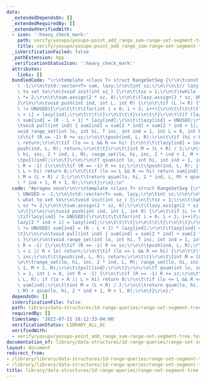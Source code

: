 ```yaml
---
data:
  _extendedDependsOn: []
  _extendedRequiredBy: []
  _extendedVerifiedWith:
  - icon: ':heavy_check_mark:'
    path: verify/yosupo/yosupo-point_add_range_sum-range-set-segment-tree.test.cpp
    title: verify/yosupo/yosupo-point_add_range_sum-range-set-segment-tree.test.cpp
  _isVerificationFailed: false
  _pathExtension: hpp
  _verificationStatusIcon: ':heavy_check_mark:'
  attributes:
    links: []
  bundledCode: "\r\ntemplate <class T> struct RangeSetSeg {\r\n\tconst T UNUSED =\
    \ -1;\r\n\tstd::vector<T> sum, lazy;\r\n\tint sz;\r\n\r\n\t// lazy stores what\
    \ to set to\r\n\tvoid init(int sz_) {\r\n\t\tsz = 1;\r\n\t\twhile (sz < sz_) sz\
    \ *= 2;\r\n\t\tsum.assign(2 * sz, 0);\r\n\t\tlazy.assign(2 * sz, UNUSED);\r\n\t\
    }\r\n\r\n\tvoid push(int ind, int L, int R) {\r\n\t\tif (L != R) {\r\n\t\t\tif(lazy[ind]\
    \ != UNUSED){\r\n\t\t\t\tfor(int i = 0; i < 2; i++){\r\n\t\t\t\t\tlazy[2 * ind\
    \ + i] = lazy[ind];\r\n\t\t\t\t}\r\n\t\t\t}\r\n\t\t}\r\n\t\tif (lazy[ind] != UNUSED)\
    \ sum[ind] = (R - L + 1) * lazy[ind];\r\n\t\tlazy[ind] = UNUSED;\r\n\t}\r\n\r\n\
    \tvoid pull(int ind) { sum[ind] = sum[2 * ind] + sum[2 * ind + 1]; }\r\n\r\n\t\
    void range_set(int lo, int hi, T inc, int ind = 1, int L = 0, int R = -1) {\r\n\
    \t\tif (R == -1) R += sz;\r\n\t\tpush(ind, L, R);\r\n\t\tif (hi < L || R < lo)\
    \ return;\r\n\t\tif (lo <= L && R <= hi) {\r\n\t\t\tlazy[ind] = inc;\r\n\t\t\t\
    push(ind, L, R); return;\r\n\t\t}\r\n\t\tint M = (L + R) / 2;\r\n\t\trange_set(lo,\
    \ hi, inc, 2 * ind, L, M); range_set(lo, hi, inc, 2 * ind + 1, M + 1, R);\r\n\t\
    \tpull(ind);\r\n\t}\r\n\r\n\tT qsum(int lo, int hi, int ind = 1, int L = 0, int\
    \ R = -1) {\r\n\t\tif (R == -1) R += sz;\r\n\t\tpush(ind, L, R); if (lo > R ||\
    \ L > hi) return 0;\r\n\t\tif (lo <= L && R <= hi) return sum[ind];\r\n\t\tint\
    \ M = (L + R) / 2;\r\n\t\treturn qsum(lo, hi, 2 * ind, L, M) + qsum(lo, hi, 2\
    \ * ind + 1, M + 1, R);\r\n\t}\r\n};\n"
  code: "#pragma once\r\n\r\ntemplate <class T> struct RangeSetSeg {\r\n\tconst T\
    \ UNUSED = -1;\r\n\tstd::vector<T> sum, lazy;\r\n\tint sz;\r\n\r\n\t// lazy stores\
    \ what to set to\r\n\tvoid init(int sz_) {\r\n\t\tsz = 1;\r\n\t\twhile (sz < sz_)\
    \ sz *= 2;\r\n\t\tsum.assign(2 * sz, 0);\r\n\t\tlazy.assign(2 * sz, UNUSED);\r\
    \n\t}\r\n\r\n\tvoid push(int ind, int L, int R) {\r\n\t\tif (L != R) {\r\n\t\t\
    \tif(lazy[ind] != UNUSED){\r\n\t\t\t\tfor(int i = 0; i < 2; i++){\r\n\t\t\t\t\t\
    lazy[2 * ind + i] = lazy[ind];\r\n\t\t\t\t}\r\n\t\t\t}\r\n\t\t}\r\n\t\tif (lazy[ind]\
    \ != UNUSED) sum[ind] = (R - L + 1) * lazy[ind];\r\n\t\tlazy[ind] = UNUSED;\r\n\
    \t}\r\n\r\n\tvoid pull(int ind) { sum[ind] = sum[2 * ind] + sum[2 * ind + 1];\
    \ }\r\n\r\n\tvoid range_set(int lo, int hi, T inc, int ind = 1, int L = 0, int\
    \ R = -1) {\r\n\t\tif (R == -1) R += sz;\r\n\t\tpush(ind, L, R);\r\n\t\tif (hi\
    \ < L || R < lo) return;\r\n\t\tif (lo <= L && R <= hi) {\r\n\t\t\tlazy[ind] =\
    \ inc;\r\n\t\t\tpush(ind, L, R); return;\r\n\t\t}\r\n\t\tint M = (L + R) / 2;\r\
    \n\t\trange_set(lo, hi, inc, 2 * ind, L, M); range_set(lo, hi, inc, 2 * ind +\
    \ 1, M + 1, R);\r\n\t\tpull(ind);\r\n\t}\r\n\r\n\tT qsum(int lo, int hi, int ind\
    \ = 1, int L = 0, int R = -1) {\r\n\t\tif (R == -1) R += sz;\r\n\t\tpush(ind,\
    \ L, R); if (lo > R || L > hi) return 0;\r\n\t\tif (lo <= L && R <= hi) return\
    \ sum[ind];\r\n\t\tint M = (L + R) / 2;\r\n\t\treturn qsum(lo, hi, 2 * ind, L,\
    \ M) + qsum(lo, hi, 2 * ind + 1, M + 1, R);\r\n\t}\r\n};"
  dependsOn: []
  isVerificationFile: false
  path: library/data-structures/1d-range-queries/range-set-segment-tree.hpp
  requiredBy: []
  timestamp: '2022-07-21 16:12:33-04:00'
  verificationStatus: LIBRARY_ALL_AC
  verifiedWith:
  - verify/yosupo/yosupo-point_add_range_sum-range-set-segment-tree.test.cpp
documentation_of: library/data-structures/1d-range-queries/range-set-segment-tree.hpp
layout: document
redirect_from:
- /library/library/data-structures/1d-range-queries/range-set-segment-tree.hpp
- /library/library/data-structures/1d-range-queries/range-set-segment-tree.hpp.html
title: library/data-structures/1d-range-queries/range-set-segment-tree.hpp
---
```

